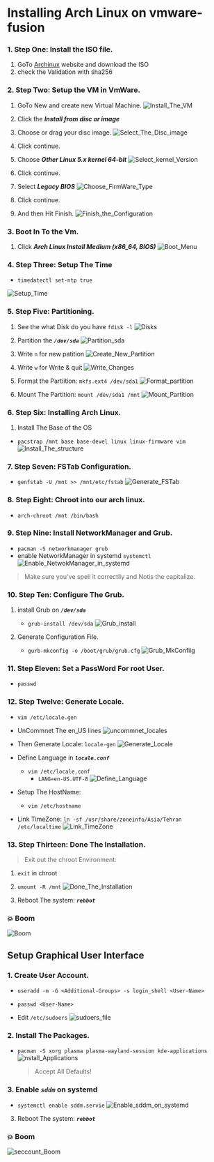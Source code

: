 # Installing Arch Linux on vmware-fusion

### 1. Step One: Install the ISO file.
1. GoTo <a href="https://archlinux.org/">Archinux</a> website and download the ISO
2. check the Validation with sha256

### 2. Step Two: Setup the VM in VmWare.
1. GoTo New and create new Virtual Machine.
![Install_The_VM](/pics/installing_archlinux/installing_archlinux-1.png)

1. Click the <B><i>Install from disc or image</i></B>
2. Choose or drag your disc image.
![Select_The_Disc_image](/pics/installing_archlinux/installing_archlinux-2.png)

1. Click continue.
2. Choose <B><i>Other Linux 5.x kernel 64-bit</i></B>
![Select_kernel_Version](/pics/installing_archlinux/installing_archlinux-3.png)

1. Click continue.
2. Select <B><i>Legacy BIOS</i></B>
![Choose_FirmWare_Type](/pics/installing_archlinux/installing_archlinux-4.png)

1. Click continue.
2. And then Hit Finish.
![Finish_the_Configuration](/pics/installing_archlinux/installing_archlinux-5.png)

### 3. Boot In To the Vm.
1. Click <B><i>Arch Linux Install Medium (x86_64, BIOS)</i></B>
![Boot_Menu](/pics/installing_archlinux/installing_archlinux-6.png)

### 4. Step Three: Setup The Time
- ``` timedatectl set-ntp true ``` 

![Setup_Time](pics/installing_archlinux/installing_archlinux-7.png)

### 5. Step Five: Partitioning.
1. See the what Disk do you have ``` fdisk -l ``` 
![Disks](/pics/installing_archlinux/installing_archlinux-8.png)

2. Partition the <B><i>``` /dev/sda ```</i></B>
![Partition_sda](pics/installing_archlinux/installing_archlinux-9.png)

3. Write ``` n ``` for new patition
![Create_New_Partition](pics/installing_archlinux/installing_archlinux-10.png)

4. Write ``` w ``` for Write & quit
![Write_Changes](pics/installing_archlinux/installing_archlinux-11.png)

5. Format the Partiition: ``` mkfs.ext4 /dev/sda1 ```
![Format_partition](pics/installing_archlinux/installing_archlinux-12.png)

6. Mount The Partition: ``` mount /dev/sda1 /mnt ```
![Mount_Partition](pics/installing_archlinux/installing_archlinux-13.png)


### 6. Step Six: Installing Arch Linux.

1. Install The Base of the OS
- ``` pacstrap /mnt base base-devel linux linux-firmware vim ```
![Install_The_structure](pics/installing_archlinux/installing_archlinux-14.png)

### 7. Step Seven: FSTab Configuration.

- ``` genfstab -U /mnt >> /mnt/etc/fstab ```
![Generate_FSTab](pics/installing_archlinux/installing_archlinux-15.png)

### 8. Step Eight: Chroot into our arch linux.

- ``` arch-chroot /mnt /bin/bash ```

### 9. Step Nine: Install NetworkManager and Grub.

- ``` pacman -S networkmanager grub ```
- enable NetworkManager in systemd ``` systemctl  ```
![Enable_NetwokManager_in_systemd](pics/installing_archlinux/installing_archlinux-17.png)
> Make sure you've spell it correctlly and Notis the capitalize. 

### 10. Step Ten: Configure The Grub.

1. install Grub on <B><i>``` /dev/sda ```</i></B>
    - ``` grub-install /dev/sda ```
    ![Grub_install](pics/installing_archlinux/installing_archlinux-18.png)

2. Generate Configuration File.
    - ``` gurb-mkconfig -o /boot/grub/grub.cfg ```
    ![Grub_MkConfiig](pics/installing_archlinux/installing_archlinux-19.png)


### 11. Step Eleven: Set a PassWord For root User.
- ``` passwd ```

### 12. Step Twelve: Generate Locale.

- ``` vim /etc/locale.gen ```
- UnCommnet The en_US lines
    ![uncommnet_locales](pics/installing_archlinux/installing_archlinux-20.png)

- Then Generate Locale: ``` locale-gen ```
    ![Generate_Locale](pics/installing_archlinux/installing_archlinux-21.png)

- Define Language in <B><i>``` locale.conf ```</i></B>
    - ``` vim /etc/locale.conf ```
        - ``` LANG=en-US.UTF-8 ```
        ![Define_Language](pics/installing_archlinux/installing_archlinux-22.png)

- Setup The HostName: 
    - ``` vim /etc/hostname ```


- Link TimeZone: ``` ln -sf /usr/share/zoneinfo/Asia/Tehran /etc/localtime ```
    ![Link_TimeZone](pics/installing_archlinux/installing_archlinux-23.png)

### 13. Step Thirteen: Done The Installation.

> Exit out the chroot Environment:

1. ``` exit ``` in chroot
2. ``` umoumt -R /mnt ```
![Done_The_Installation](pics/installing_archlinux/installing_archlinux-24.png)


3. Reboot The system: <B><i>``` rebbot ```</i></B>

### 💥 Boom 
![Boom](pics/installing_archlinux/installing_archlinux-25.png)

## Setup Graphical User Interface

### 1. Create User Account.
- ``` useradd -m -G <Additional-Groups> -s login_shell <User-Name> ```
- ``` passwd <User-Name> ```

- Edit ``` /etc/sudoers ```
    ![sudoers_file](pics/installing_archlinux/installing_archlinux-26.png)


### 2. Install The Packages.

- ``` pacman -S xorg plasma plasma-wayland-session kde-applications ```
    ![nstall_Applications](pics/installing_archlinux/installing_archlinux-27.png)
    > Accept All Defaults!

### 3. Enable <B><i>``` sddm ```</i></B> on systemd

- ``` systemctl enable sddm.servie ```
    ![Enable_sddm_on_systemd](pics/installing_archlinux/installing_archlinux-28.png)

3. Reboot The system: <B><i>``` rebbot ```</i></B>

### 💥 Boom 
![seccount_Boom](pics/installing_archlinux/installing_archlinux-29.png)

